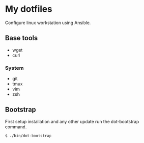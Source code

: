 # My dotfiles

Configure linux workstation using Ansible.

## Base tools
 - wget
 - curl

### System

- git
- tmux
- vim
- zsh

## Bootstrap

First setup installation and any other update run the dot-bootstrap command.

```
$ ./bin/dot-bootstrap
```
